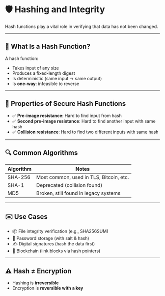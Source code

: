 # 🛡️ Hashing and Integrity

Hash functions play a vital role in verifying that data has not been changed.

---

## 🔁 What Is a Hash Function?

A hash function:
- Takes input of any size
- Produces a fixed-length digest
- Is deterministic (same input → same output)
- Is **one-way**: infeasible to reverse

---

## 🔐 Properties of Secure Hash Functions

- ✅ **Pre-image resistance**: Hard to find input from hash
- ✅ **Second pre-image resistance**: Hard to find another input with same hash
- ✅ **Collision resistance**: Hard to find two different inputs with same hash

---

## 🔍 Common Algorithms

| Algorithm | Notes |
|-----------|-------|
| SHA-256   | Most common, used in TLS, Bitcoin, etc. |
| SHA-1     | Deprecated (collision found) |
| MD5       | Broken, still found in legacy systems |

---

## ✉️ Use Cases

- 📦 File integrity verification (e.g., SHA256SUM)
- 🪪 Password storage (with salt & hash)
- ✍️ Digital signatures (hash the data first)
- 🧮 Blockchain (link blocks via hash pointers)

---

## ⚠️ Hash ≠ Encryption

- Hashing is **irreversible**
- Encryption is **reversible with a key**
